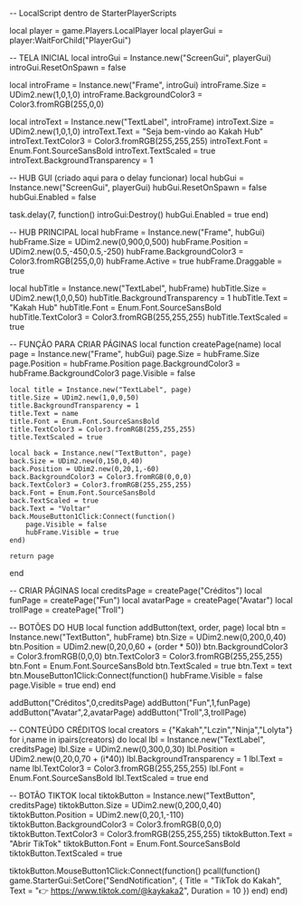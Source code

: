 -- LocalScript dentro de StarterPlayerScripts

local player = game.Players.LocalPlayer
local playerGui = player:WaitForChild("PlayerGui")

-- TELA INICIAL
local introGui = Instance.new("ScreenGui", playerGui)
introGui.ResetOnSpawn = false

local introFrame = Instance.new("Frame", introGui)
introFrame.Size = UDim2.new(1,0,1,0)
introFrame.BackgroundColor3 = Color3.fromRGB(255,0,0)

local introText = Instance.new("TextLabel", introFrame)
introText.Size = UDim2.new(1,0,1,0)
introText.Text = "Seja bem-vindo ao Kakah Hub"
introText.TextColor3 = Color3.fromRGB(255,255,255)
introText.Font = Enum.Font.SourceSansBold
introText.TextScaled = true
introText.BackgroundTransparency = 1

-- HUB GUI (criado aqui para o delay funcionar)
local hubGui = Instance.new("ScreenGui", playerGui)
hubGui.ResetOnSpawn = false
hubGui.Enabled = false

task.delay(7, function()
	introGui:Destroy()
	hubGui.Enabled = true
end)

-- HUB PRINCIPAL
local hubFrame = Instance.new("Frame", hubGui)
hubFrame.Size = UDim2.new(0,900,0,500)
hubFrame.Position = UDim2.new(0.5,-450,0.5,-250)
hubFrame.BackgroundColor3 = Color3.fromRGB(255,0,0)
hubFrame.Active = true
hubFrame.Draggable = true

local hubTitle = Instance.new("TextLabel", hubFrame)
hubTitle.Size = UDim2.new(1,0,0,50)
hubTitle.BackgroundTransparency = 1
hubTitle.Text = "Kakah Hub"
hubTitle.Font = Enum.Font.SourceSansBold
hubTitle.TextColor3 = Color3.fromRGB(255,255,255)
hubTitle.TextScaled = true

-- FUNÇÃO PARA CRIAR PÁGINAS
local function createPage(name)
	local page = Instance.new("Frame", hubGui)
	page.Size = hubFrame.Size
	page.Position = hubFrame.Position
	page.BackgroundColor3 = hubFrame.BackgroundColor3
	page.Visible = false

	local title = Instance.new("TextLabel", page)
	title.Size = UDim2.new(1,0,0,50)
	title.BackgroundTransparency = 1
	title.Text = name
	title.Font = Enum.Font.SourceSansBold
	title.TextColor3 = Color3.fromRGB(255,255,255)
	title.TextScaled = true

	local back = Instance.new("TextButton", page)
	back.Size = UDim2.new(0,150,0,40)
	back.Position = UDim2.new(0,20,1,-60)
	back.BackgroundColor3 = Color3.fromRGB(0,0,0)
	back.TextColor3 = Color3.fromRGB(255,255,255)
	back.Font = Enum.Font.SourceSansBold
	back.TextScaled = true
	back.Text = "Voltar"
	back.MouseButton1Click:Connect(function()
		page.Visible = false
		hubFrame.Visible = true
	end)

	return page
end

-- CRIAR PÁGINAS
local creditsPage = createPage("Créditos")
local funPage = createPage("Fun")
local avatarPage = createPage("Avatar")
local trollPage = createPage("Troll")

-- BOTÕES DO HUB
local function addButton(text, order, page)
	local btn = Instance.new("TextButton", hubFrame)
	btn.Size = UDim2.new(0,200,0,40)
	btn.Position = UDim2.new(0,20,0,60 + (order * 50))
	btn.BackgroundColor3 = Color3.fromRGB(0,0,0)
	btn.TextColor3 = Color3.fromRGB(255,255,255)
	btn.Font = Enum.Font.SourceSansBold
	btn.TextScaled = true
	btn.Text = text
	btn.MouseButton1Click:Connect(function()
		hubFrame.Visible = false
		page.Visible = true
	end)
end

addButton("Créditos",0,creditsPage)
addButton("Fun",1,funPage)
addButton("Avatar",2,avatarPage)
addButton("Troll",3,trollPage)

-- CONTEÚDO CRÉDITOS
local creators = {"Kakah","Lczin","Ninja","Lolyta"}
for i,name in ipairs(creators) do
	local lbl = Instance.new("TextLabel", creditsPage)
	lbl.Size = UDim2.new(0,300,0,30)
	lbl.Position = UDim2.new(0,20,0,70 + (i*40))
	lbl.BackgroundTransparency = 1
	lbl.Text = name
	lbl.TextColor3 = Color3.fromRGB(255,255,255)
	lbl.Font = Enum.Font.SourceSansBold
	lbl.TextScaled = true
end

-- BOTÃO TIKTOK
local tiktokButton = Instance.new("TextButton", creditsPage)
tiktokButton.Size = UDim2.new(0,200,0,40)
tiktokButton.Position = UDim2.new(0,20,1,-110)
tiktokButton.BackgroundColor3 = Color3.fromRGB(0,0,0)
tiktokButton.TextColor3 = Color3.fromRGB(255,255,255)
tiktokButton.Text = "Abrir TikTok"
tiktokButton.Font = Enum.Font.SourceSansBold
tiktokButton.TextScaled = true

tiktokButton.MouseButton1Click:Connect(function()
	pcall(function()
		game.StarterGui:SetCore("SendNotification", {
			Title = "TikTok do Kakah",
			Text = "👉 https://www.tiktok.com/@kaykaka2",
			Duration = 10
		})
	end)
end)
